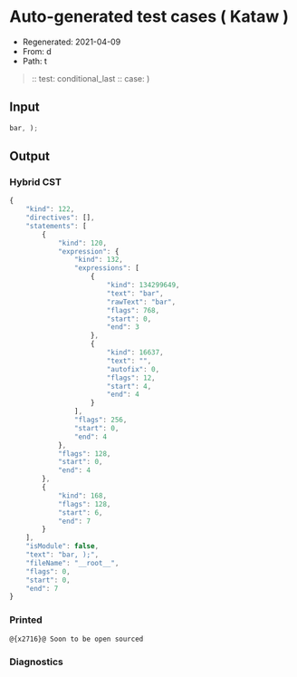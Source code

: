 # Auto-generated test cases ( Kataw )
- Regenerated: 2021-04-09
- From: d
- Path: t
> :: test: conditional_last
> :: case: )
## Input

`````js
bar, );
`````

## Output

### Hybrid CST

```javascript
{
    "kind": 122,
    "directives": [],
    "statements": [
        {
            "kind": 120,
            "expression": {
                "kind": 132,
                "expressions": [
                    {
                        "kind": 134299649,
                        "text": "bar",
                        "rawText": "bar",
                        "flags": 768,
                        "start": 0,
                        "end": 3
                    },
                    {
                        "kind": 16637,
                        "text": "",
                        "autofix": 0,
                        "flags": 12,
                        "start": 4,
                        "end": 4
                    }
                ],
                "flags": 256,
                "start": 0,
                "end": 4
            },
            "flags": 128,
            "start": 0,
            "end": 4
        },
        {
            "kind": 168,
            "flags": 128,
            "start": 6,
            "end": 7
        }
    ],
    "isModule": false,
    "text": "bar, );",
    "fileName": "__root__",
    "flags": 0,
    "start": 0,
    "end": 7
}
```

### Printed

```javascript
@{x2716}@ Soon to be open sourced
```

### Diagnostics

```javascript

```

